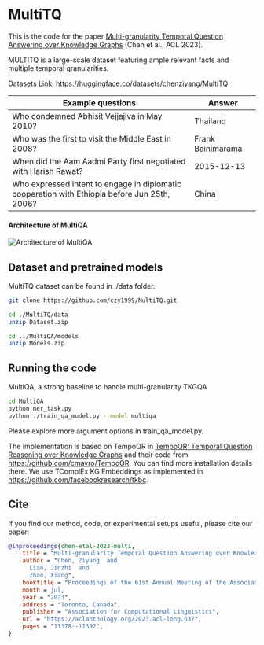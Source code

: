 # MultiTQ
This is the code for the paper [Multi-granularity Temporal Question Answering over Knowledge Graphs](https://aclanthology.org/2023.acl-long.637) (Chen et al., ACL 2023).

MULTITQ is a large-scale dataset featuring ample relevant facts and multiple temporal granularities.

Datasets Link: https://huggingface.co/datasets/chenziyang/MultiTQ

|Example questions|	Answer|
|  ----  | ----  |
|Who condemned Abhisit Vejjajiva in May 2010?	|Thailand
|Who was the first to visit the Middle East in 2008?	|Frank Bainimarama|
|When did the Aam Aadmi Party first negotiated with Harish Rawat?|	2015-12-13|
|Who expressed intent to engage in diplomatic cooperation with Ethiopia before Jun 25th, 2006?	|China|


#### Architecture of MultiQA
![Architecture of MultiQA](https://img1.imgtp.com/2023/07/18/1rXQMVDG.png)

## Dataset and pretrained models

MultiTQ dataset can be found in ./data folder. 

```bash
git clone https://github.com/czy1999/MultiTQ.git

cd ./MultiTQ/data
unzip Dataset.zip

cd ../MultiQA/models
unzip Models.zip
```



## Running the code

MultiQA, a strong baseline to
handle multi-granularity TKGQA
```bash
cd MultiQA 
python ner_task.py
python ./train_qa_model.py --model multiqa
 ```


Please explore more argument options in train_qa_model.py.




The implementation is based on TempoQR in [TempoQR: Temporal Question Reasoning over Knowledge Graphs](https://arxiv.org/abs/2112.05785) and their code from https://github.com/cmavro/TempoQR. You can find more installation details there.
We use TComplEx KG Embeddings as implemented in https://github.com/facebookresearch/tkbc.

## Cite

If you find our method, code, or experimental setups useful, please cite our paper:



```bibtex
@inproceedings{chen-etal-2023-multi,
    title = "Multi-granularity Temporal Question Answering over Knowledge Graphs",
    author = "Chen, Ziyang  and
      Liao, Jinzhi  and
      Zhao, Xiang",
    booktitle = "Proceedings of the 61st Annual Meeting of the Association for Computational Linguistics (Volume 1: Long Papers)",
    month = jul,
    year = "2023",
    address = "Toronto, Canada",
    publisher = "Association for Computational Linguistics",
    url = "https://aclanthology.org/2023.acl-long.637",
    pages = "11378--11392",
}
```

